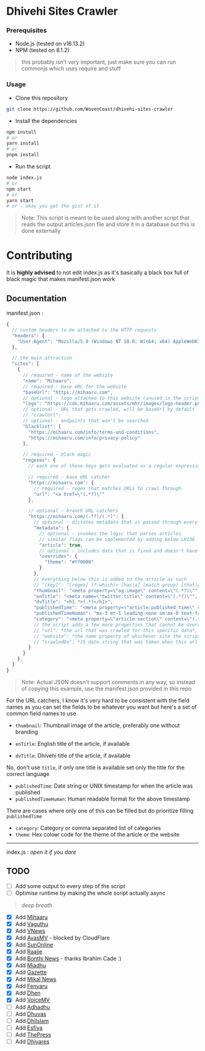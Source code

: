 # Dhivehi Sites Crawler

### Prerequisites
- Node.js (tested on v16.13.2)
- NPM (tested on 8.1.2)
> this probably isn't very important, just make sure you can run commonjs which uses require and stuff

### Usage
- Clone this repository
```sh
git clone https://github.com/WovenCoast/dhivehi-sites-crawler
```

- Install the dependencies
```sh
npm install
# or
yarn install
# or 
pnpm install
```

- Run the script
```sh
node index.js
# or
npm start
# or
yarn start
# or - okay you get the gist of it
```
> Note: This script is meant to be used along with another script that reads the output articles.json file and store it in a database but this is done externally 

# Contributing

It is **highly advised** to not edit index.js as it's basically a black box full of black magic that makes manifest.json work 

## Documentation
manifest.json :
```js
{
  // custom headers to be attached to the HTTP requests
  "headers": {
    "User-Agent": "Mozilla/5.0 (Windows NT 10.0; Win64; x64) AppleWebKit/537.36 (KHTML, like Gecko) Chrome/80.0.3987.149 Safari/537.36",
  },

  // the main attraction
  "sites": [
    {
      // required - name of the website
      "name": "Mihaaru",
      // required - base URL for the website
      "baseUrl": "https://mihaaru.com",
      // optional - logo attached to this website (unused in the script)
      "logo": "https://cdn.mihaaru.com/assets/mhr/images/logo-header.png",
      // optional - URL that gets crawled, will be baseUrl by default
      // "crawlUrl": 
      // optional - endpoints that won't be searched
      "blacklist": [
        "https://mihaaru.com/info/terms-and-conditions",
        "https://mihaaru.com/info/privacy-policy"
      ],

      // required - black magic
      "regexes": {
        // each one of these keys gets evaluated as a regular expression and crawling URLs are matched and parsed accordingly

        // required - base URL catcher
        "https://mihaaru.com": {
          // required - regex that matches URLs to crawl through
          "url": "<a href=\"(.*?)\""
        },

        // optional - branch URL catchers
        "https://mihaaru.com/(.*?)/(.*)": {
          // optional - dictates metadata that is passed through every crawl res that matches the key regex
          "metadata": {
            // optional - invokes the logic that parses articles
            // similar flags can be implemented by adding below LN136
            "article": true,
            // optional - includes data that is fixed and doesn't have to be found dynamically for every article 
            "overrides": {
              "theme": "#ff0000"
            }
          },
          // everything below this is added to the article as such
          // "[key]": "[regex] (?:which)+ [has|a] (match group) [that|gets]? (?:added)+"
          "thumbnail": "<meta property=\"og:image\" content=\"(.*?)\"",
          "enTitle": "<meta name=\"twitter:title\" content=\"(.*?)\"",
          "dvTitle": "<h1.*>(.*)</h1>",
          "publishedTime": "<meta property=\"article:published_time\" content=\"(.*?)\"",
          "publishedTimeHuman": "mx-3 mt-1 leading-none sm:mx-0 text-faseyha\">(.*)</p>",
          "category": "<meta property=\"article:section\" content=\"(.*?)\""
          // the script adds a few more properties that cannot be overridden, the code that does this is in LN126
          // "url": *the url that was crawled for this specific data*,
          // "website": *the name property of whichever site the script is crawling*
          // "crawledOn": *JS date string that was taken when this url was crawled*
        }
      }
    },
  ]
}
```
> Note: Actual JSON doesn't support comments in any way, so instead of copying this example, use the manifest.json provided in this repo


For the URL catchers, I know it's very hard to be consistent with the field names as you can set the fields to be whatever you want but here's a set of common field names to use
- `thumbnail`: Thumbnail image of the article, preferably one without branding

- `enTitle`: English title of the article, if available
- `dvTitle`: Dhivehi title of the article, if available

No, don't use `title`, if only one title is available set only the title for the correct language

- `publishedTime`: Date string or UNIX timestamp for when the article was published 
- `publishedTimeHuman`: Human readable format for the above timestamp

There are cases where only one of this can be filled but do prioritize filling `publishedTime`

- `category`: Category or comma separated list of categories
- `theme`: Hex colo~~u~~r code for the theme of the article or the website

---

index.js : *open it if you dare*


## TODO

- [ ] Add some output to every step of the script
- [ ] Optimise runtime by making the whole script actually async

> *deep breath*

- [x] Add [Mihaaru](https://mihaaru.com)
- [x] Add [Vaguthu](https://vaguthu.mv)
- [x] Add [VNews](https://vnews.mv)
- [x] Add [AvasMV](https://avas.mv/) - blocked by CloudFlare
- [x] Add [SunOnline](https://sun.mv)
- [x] Add [Raajje](https://raajje.mv/)
- [x] Add [Bonthi News](https://bonthinews.com) - thanks Ibrahim Cade :)
- [x] Add [Miadhu](https://www.miadhu.mv)
- [x] Add [Gazette](https://gazette.gov.mv)
- [x] Add [Mikal News](https://mikalnews.com)
- [x] Add [Fenvaru](https://www.fenvaru.mv)
- [x] Add [Dhen](https://dhen.mv)
- [x] Add [VoiceMV](https://voice.mv)
- [ ] Add [Adhadhu](https://adhadhu.com/)
- [ ] Add [Dhuvas](https://dhuvas.mv/)
- [ ] Add [DhiIslam](https://dhiislam.com/)
- [ ] Add [Esfiya](https://www.esfiya.com/)
- [ ] Add [ThePress](https://thepress.mv/)
- [ ] Add [Dhiyares](https://dhiyares.com/news)